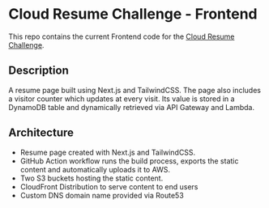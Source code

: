 # Cloud Resume Challenge - Frontend

This repo contains the current Frontend code for the [Cloud Resume Challenge](https://cloudresumechallenge.dev/).

## Description

A resume page built using Next.js and TailwindCSS. 
The page also includes a visitor counter which updates at every visit. Its value is stored in a DynamoDB table and dynamically retrieved via API Gateway and Lambda. 

## Architecture

- Resume page created with Next.js and TailwindCSS.
- GitHub Action workflow runs the build process, exports the static content and automatically uploads it to AWS.
- Two S3 buckets hosting the static content.
- CloudFront Distribution to serve content to end users
- Custom DNS domain name provided via Route53

